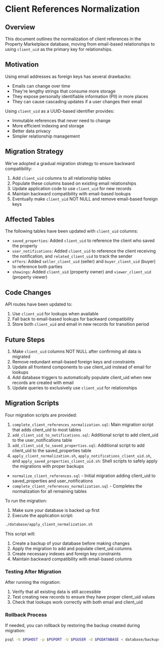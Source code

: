 # Client References Normalization

## Overview

This document outlines the normalization of client references in the Property Marketplace database, moving from email-based relationships to using `client_uid` as the primary key for relationships.

## Motivation

Using email addresses as foreign keys has several drawbacks:

- Emails can change over time
- They're lengthy strings that consume more storage
- They expose personally identifiable information (PII) in more places
- They can cause cascading updates if a user changes their email

Using `client_uid` as a UUID-based identifier provides:

- Immutable references that never need to change
- More efficient indexing and storage
- Better data privacy
- Simpler relationship management

## Migration Strategy

We've adopted a gradual migration strategy to ensure backward compatibility:

1. Add `client_uid` columns to all relationship tables
2. Populate these columns based on existing email relationships
3. Update application code to use `client_uid` for new records
4. Maintain backward compatibility with email-based lookups
5. Eventually make `client_uid` NOT NULL and remove email-based foreign keys

## Affected Tables

The following tables have been updated with `client_uid` columns:

- `saved_properties`: Added `client_uid` to reference the client who saved the property
- `user_notifications`: Added `client_uid` to reference the client receiving the notification, and `related_client_uid` to track the sender
- `offers`: Added `seller_client_uid` (seller) and `buyer_client_uid` (buyer) to reference both parties
- `showings`: Added `client_uid` (property owner) and `viewer_client_uid` (property viewer)

## Code Changes

API routes have been updated to:

1. Use `client_uid` for lookups when available
2. Fall back to email-based lookups for backward compatibility
3. Store both `client_uid` and email in new records for transition period

## Future Steps

1. Make `client_uid` columns NOT NULL after confirming all data is migrated
2. Remove redundant email-based foreign keys and constraints
3. Update all frontend components to use client_uid instead of email for lookups
4. Add database triggers to automatically populate client_uid when new records are created with email
5. Update queries to exclusively use `client_uid` for relationships

## Migration Scripts

Four migration scripts are provided:

1. `complete_client_references_normalization.sql`: Main migration script that adds client_uid to most tables
2. `add_client_uid_to_notifications.sql`: Additional script to add client_uid to the user_notifications table
3. `add_client_uid_to_saved_properties.sql`: Additional script to add client_uid to the saved_properties table
4. `apply_client_normalization.sh`, `apply_notifications_client_uid.sh`, and `apply_saved_properties_client_uid.sh`: Shell scripts to safely apply the migrations with proper backups

- `normalize_client_references.sql` - Initial migration adding client_uid to saved_properties and user_notifications
- `complete_client_references_normalization.sql` - Completes the normalization for all remaining tables

To run the migration:

1. Make sure your database is backed up first
2. Execute the application script:

```bash
./database/apply_client_normalization.sh
```

This script will:

1. Create a backup of your database before making changes
2. Apply the migration to add and populate client_uid columns
3. Create necessary indexes and foreign key constraints
4. Maintain backward compatibility with email-based columns

### Testing After Migration

After running the migration:

1. Verify that all existing data is still accessible
2. Test creating new records to ensure they have proper client_uid values
3. Check that lookups work correctly with both email and client_uid

### Rollback Process

If needed, you can rollback by restoring the backup created during migration:

```bash
psql -h $PGHOST -p $PGPORT -U $PGUSER -d $PGDATABASE < database/backups/backup_before_client_normalization_[timestamp].sql
```
